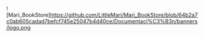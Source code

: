 
![Mari_BookStore]https://github.com/LittleMari/Mari_BookStore/blob/64b2a7c0ab605cadad7befcf745e25047b4d40ce/Documentaci%C3%B3n/banners/logo.png
